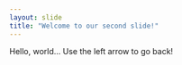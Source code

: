 ```yaml
---
layout: slide
title: "Welcome to our second slide!"
---
```

Hello, world...
Use the left arrow to go back!
